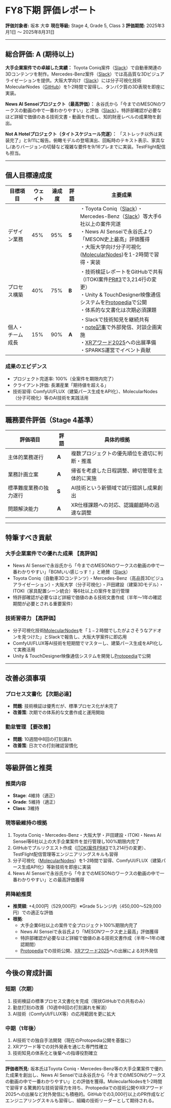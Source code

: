 # FY8下期 評価レポート

**評価対象者:** 坂本 大幸
**現在等級:** Stage 4, Grade 5, Class 3
**評価期間:** 2025年3月1日 ～ 2025年8月31日

---

## 総合評価: **A (期待以上)**

**大手企業案件での卓越した実績：**
Toyota Coniq案件（[Slack](https://meson-team.slack.com/archives/CBNRTAXGE/p1757593179676039)）で自動車関連の3Dコンテンツを制作。Mercedes-Benz案件（[Slack](https://meson-team.slack.com/archives/C08KZ1U015E/p1755857161601569)）では高品質な3Dビジュアライゼーションを提供。大阪大学向け（[Slack](https://meson-team.slack.com/archives/C07V4SBNU4D/p1754638010994449)）には分子可視化技術MolecularNodes（[GitHub](https://github.com/BradyAJohnston/MolecularNodes)）を1-2時間で習得し、タンパク質の3D表現を即座に実装。

**News AI Senseiプロジェクト（最高評価）：**
永谷氏から「今までのMESONのワークスの動画の中で一番わかりやすい」と評価（[Slack](https://meson-team.slack.com/archives/C07V4SBNU4D/p1747894313848809)）。特許部確認が必要なほど詳細で価値のある技術文書・動画を作成し、知的財産レベルの成果物を創出。

**Not A Hotelプロジェクト（タイトスケジュール完遂）：**
「ストレッチ以外は実装完了」と9/11に報告。俯瞰モデルの登場演出、回転時のテキスト表示、家具なし/ありバージョンの切替など複雑な要件を9/16プレまでに実装。TestFlight配信も担当。

---

## 個人目標達成度

| 目標項目 | ウェイト | 達成度 | 評語 | 主要成果 |
|---------|---------|--------|------|---------|
| デザイン業務 | 45% | 95% | **S** | ・Toyota Coniq（[Slack](https://meson-team.slack.com/archives/CBNRTAXGE/p1757593179676039)）・Mercedes-Benz（[Slack](https://meson-team.slack.com/archives/C08KZ1U015E/p1755857161601569)）等大手6社以上の案件完遂<br>・News AI Senseiで永谷氏より「MESON史上最高」評価獲得<br>・大阪大学向け分子可視化([MolecularNodes](https://github.com/BradyAJohnston/MolecularNodes))を1-2時間で習得・実装 |
| プロセス構築 | 40% | 75% | **B** | ・技術検証レポートをGitHubで共有（ITOKI案件[PR#3](https://github.com/MESON-inc/ItokiProject/pull/3)で3,214行の変更）<br>・Unity & TouchDesigner映像通信システムを[Protopedia](https://protopedia.net/prototype/private/c116319c-3608-4ab1-8dd4-d1ddb9b88385)で公開<br>・体系的な文書化は次期必須課題 |
| 個人・チーム成長 | 15% | 90% | **A** | ・Slackで技術知見を継続共有<br>・[note記事](https://note.com/hiroyukisakam/n/n60ecd89dbc87)で外部発信、対談企画実施<br>・[XRアワード2025](https://xrc.or.jp/award2025/)への出展準備<br>・SPARKS運営でイベント貢献 |

### 成果のエビデンス
- プロジェクト完遂率: 100%（全案件を期限内完了）
- クライアント評価: 長瀬産業「期待値を超える」
- 技術習得: ComfyUI/FLUX（建築パース生成をAPI化）、MolecularNodes（分子可視化）等のAI技術を実践活用

---

## 職務要件評価（Stage 4基準）

| 評価項目 | 評語 | 具体的根拠 |
|---------|------|------------|
| 主体的業務遂行 | **A** | 複数プロジェクトの優先順位を適切に判断・推進 |
| 業務計画立案 | **A** | 帰省を考慮した日程調整、締切管理を主体的に実施 |
| 標準難度業務の独力遂行 | **S** | AI技術という新領域で試行錯誤し成果創出 |
| 問題解決能力 | **A** | XR仕様課題への対応、認識齟齬時の迅速な調整 |

---

## 特筆すべき貢献

### 大手企業案件での優れた成果 【高評価】
- News AI Senseiで永谷氏から「今までのMESONのワークスの動画の中で一番わかりやすい」「BGMいい感じっす！」と絶賛（[Slack](https://meson-team.slack.com/archives/C07V4SBNU4D/p1747894313848809)）
- Toyota Coniq（自動車3Dコンテンツ）・Mercedes-Benz（高品質3Dビジュアライゼーション）・大阪大学（分子可視化）・戸田建設（建築3Dモデル）・ITOKI（家具配置シーン統合）等6社以上の案件を並行管理
- 特許部確認が必要なほど詳細で価値のある技術文書作成（半年〜1年の確認期間が必要とされる重要案件）

### 技術習得力 【高評価】
- 分子可視化技術[MolecularNodes](https://github.com/BradyAJohnston/MolecularNodes)を「１−２時間でしたがよさそうなアドオンを見つけた」とSlackで報告し、大阪大学案件に即応用
- ComfyUI/FLUX等AI技術を短期間でマスターし、建築パース生成をAPI化して実務活用
- Unity & TouchDesigner映像通信システムを開発し[Protopedia](https://protopedia.net/prototype/private/c116319c-3608-4ab1-8dd4-d1ddb9b88385)で公開

---

## 改善必須事項

### プロセス文書化 【次期必達】
- **問題**: 技術検証は優秀だが、標準プロセス化が未完了
- **改善策**: 次期での体系的な文書作成と運用開始

### 勤怠管理 【要改善】
- **問題**: 10週間中8回の打刻漏れ
- **改善策**: 日次での打刻確認習慣化

---

## 等級評価と推奨

### 推奨内容
- **Stage**: 4維持（適正）
- **Grade**: 5維持（適正）
- **Class**: 3維持

### 現等級維持の根拠
1. Toyota Coniq・Mercedes-Benz・大阪大学・戸田建設・ITOKI・News AI Sensei等6社以上の大手企業案件を並行管理し100%期限内完了
2. GitHubでプルリクエスト作成（[ITOKI案件PR#3](https://github.com/MESON-inc/ItokiProject/pull/3)で3,214行の変更）、TestFlight配信管理等エンジニアリングスキルも習得
3. 分子可視化（[MolecularNodes](https://github.com/BradyAJohnston/MolecularNodes)）を1-2時間で習得、ComfyUI/FLUX（建築パース生成API化）等新技術を即座に実装
4. News AI Senseiで永谷氏から「今までのMESONのワークスの動画の中で一番わかりやすい」との最高評価獲得

### 昇降給推奨
- **推奨額**: +4,000円（529,000円）※Grade 5レンジ内（450,000～529,000円）での適正な評価
- **根拠**:
  - 大手企業6社以上の案件で全プロジェクト100%期限内完了
  - News AI Senseiで永谷氏より「MESONワークス史上最高」評価獲得
  - 特許部確認が必要なほど詳細で価値のある技術文書作成（半年〜1年の確認期間）
  - [Protopedia](https://protopedia.net/prototype/private/c116319c-3608-4ab1-8dd4-d1ddb9b88385)での技術公開、[XRアワード2025](https://xrc.or.jp/award2025/)への出展による対外発信

---

## 今後の育成計画

### 短期（次期）
1. 技術検証の標準プロセス文書化を完成（現状GitHubでの共有のみ）
2. 勤怠打刻の改善（10週中8回の打刻漏れを解消）
3. AI技術（ComfyUI/FLUX等）の応用範囲を更に拡大

### 中期（1年後）
1. AI技術での独自手法開発（現在のProtopedia公開を基盤に）
2. XRアワード等での対外発表を通じた専門性確立
3. 技術知見の体系化と後輩への指導役割確立

---

**評価者所見:**
坂本氏はToyota Coniq・Mercedes-Benz等の大手企業案件で優れた成果を創出し、News AI Senseiでは永谷氏から「今までのMESONのワークスの動画の中で一番わかりやすい」との評価を獲得。MolecularNodesを1-2時間で習得する驚異的な技術習得力を持ち、Protopediaでの技術公開やXRアワード2025への出展など対外発信にも積極的。GitHubでの3,000行以上のPR作成などエンジニアリングスキルも習得し、組織の技術リーダーとして期待される。